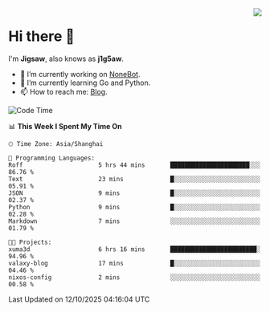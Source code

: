 <a href="#">
  <img align="right" src="https://github-readme-stats.vercel.app/api?username=j1g5awi&count_private=true&show_icons=true&title_color=80070B&text_color=B3B3B3&bg_color=212121&icon_color=80070B" />
</a>

# Hi there 👋

I'm **Jigsaw**, also knows as **j1g5aw**.

- 🔭 I’m currently working on [NoneBot](https://github.com/nonebot).
- 🌱 I’m currently learning Go and Python.
- 📫 How to reach me: [Blog](https://blog.maddestroyer.xyz/).

<!--START_SECTION:waka-->
![Code Time](http://img.shields.io/badge/Code%20Time-1%2C900%20hrs%2044%20mins-blue)

📊 **This Week I Spent My Time On** 

```text
🕑︎ Time Zone: Asia/Shanghai

💬 Programming Languages: 
Roff                     5 hrs 44 mins       ██████████████████████░░░   86.76 % 
Text                     23 mins             █░░░░░░░░░░░░░░░░░░░░░░░░   05.91 % 
JSON                     9 mins              █░░░░░░░░░░░░░░░░░░░░░░░░   02.37 % 
Python                   9 mins              █░░░░░░░░░░░░░░░░░░░░░░░░   02.28 % 
Markdown                 7 mins              ░░░░░░░░░░░░░░░░░░░░░░░░░   01.79 % 

🐱‍💻 Projects: 
xuma3d                   6 hrs 16 mins       ████████████████████████░   94.96 % 
valaxy-blog              17 mins             █░░░░░░░░░░░░░░░░░░░░░░░░   04.46 % 
nixos-config             2 mins              ░░░░░░░░░░░░░░░░░░░░░░░░░   00.58 % 
```


 Last Updated on 12/10/2025 04:16:04 UTC
<!--END_SECTION:waka-->
